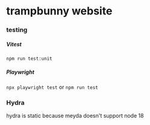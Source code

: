 # trampbunny website

### testing

##### Vitest
`npm run test:unit`

##### Playwright
`npx playwright test` or `npm run test`

### Hydra
hydra is static because meyda doesn't support node 18
